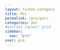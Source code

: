 ```yaml
---
layout: fiches-category
title: Per
permalink: /pro/per/
categories: per
#entries_layout: grid
sidebar:
  nav: "pro"
user: pro
---
```

